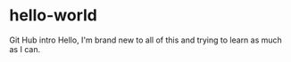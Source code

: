 # hello-world
Git Hub intro
Hello, I'm brand new to all of this and trying to learn as much as I can.
